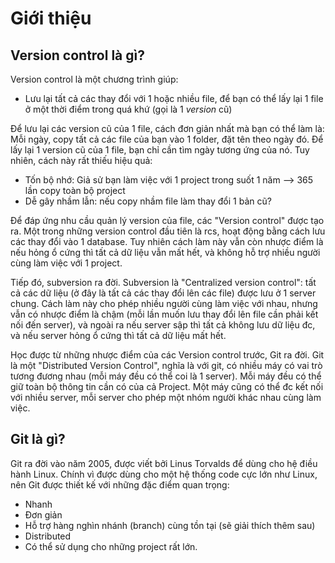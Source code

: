 # Giới thiệu

## Version control là gì?

Version control là một chương trình giúp:

* Lưu lại tất cả các thay đổi với 1 hoặc nhiều file, để bạn có thể lấy lại 1 file ở một thời điểm trong quá khứ (gọi là 1 *version* cũ)

Để lưu lại các version cũ của 1 file, cách đơn giản nhất mà bạn có thể làm là: Mỗi ngày, copy tất cả các file của bạn vào 1 folder, đặt tên theo ngày đó. Để lấy lại 1 version cũ của 1 file, bạn chỉ cần tìm ngày tương ứng của nó. Tuy nhiên, cách này rất thiếu hiệu quả:

* Tốn bộ nhớ: Giả sử bạn làm việc với 1 project trong suốt 1 năm --> 365 lần copy toàn bộ project
* Dễ gây nhầm lẫn: nếu copy nhầm file làm thay đổi 1 bản cũ?

Để đáp ứng nhu cầu quản lý version của file, các "Version control" được tạo ra. Một trong những version control đầu tiên là rcs, hoạt động bằng cách lưu các thay đổi vào 1 database. Tuy nhiên cách làm này vẫn còn nhược điểm là nếu hỏng ổ cứng thì tất cả dữ liệu vẫn mất hết, và không hỗ trợ nhiều người cùng làm việc với 1 project.

Tiếp đó, subversion ra đời. Subversion là "Centralized version control": tất cả các dữ liệu (ở đây là tất cả các thay đổi lên các file) được lưu ở 1 server chung. Cách làm này cho phép nhiều người cùng làm việc với nhau, nhưng vẫn có nhược điểm là chậm (mỗi lần muốn lưu thay đổi lên file cần phải kết nối đến server), và ngoài ra nếu server sập thì tất cả không lưu dữ liệu đc, và nếu server hỏng ổ cứng thì tất cả dữ liệu mất hết.

Học được từ những nhược điểm của các Version control trước, Git ra đời. Git là một "Distributed Version Control", nghĩa là với git, có nhiều máy có vai trò tương đương nhau (mỗi máy đều có thể coi là 1 server). Mỗi máy đều có thể giữ toàn bộ thông tin cần có của cả Project. Một máy cũng có thể đc kết nối với nhiều server, mỗi server cho phép một nhóm người khác nhau cùng làm việc.

## Git là gì?

Git ra đời vào năm 2005, được viết bởi Linus Torvalds để dùng cho hệ điều hành Linux. Chính vì được dùng cho một hệ thống code cực lớn như Linux, nên Git được thiết kế với những đặc điểm quan trọng:

* Nhanh
* Đơn giản
* Hỗ trợ hàng nghìn nhánh (branch) cùng tồn tại (sẽ giải thích thêm sau)
* Distributed
* Có thể sử dụng cho những project rất lớn.

